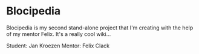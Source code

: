 # Blocipedia

Blocipedia is my second stand-alone project that I'm creating with the help of my mentor Felix.
It's a really cool wiki...

Student: Jan Kroezen
Mentor: Felix Clack
